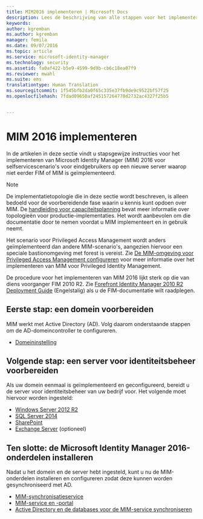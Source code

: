 ```yaml
---
title: MIM2016 implementeren | Microsoft Docs
description: Lees de beschrijving van alle stappen voor het implementeren van Microsoft Identity Manager 2016, van het voorbereiden van de omgeving tot het configureren van de portals.
keywords: 
author: kgremban
ms.author: kgremban
manager: femila
ms.date: 09/07/2016
ms.topic: article
ms.service: microsoft-identity-manager
ms.technology: security
ms.assetid: fa0af422-b5e9-4599-9d9b-cb6c18ea07f9
ms.reviewer: mwahl
ms.suite: ems
translationtype: Human Translation
ms.sourcegitcommit: 1f545bfb2da0f65c335e37fb9de9c9522bf57f25
ms.openlocfilehash: 7fdad09650af245157264778d2732ac4327f25b5


---
```


# <a name="deploy-mim-2016"></a>MIM 2016 implementeren
In de artikelen in deze sectie vindt u stapsgewijze instructies voor het implementeren van Microsoft Identity Manager (MIM) 2016 voor selfservicescenario's voor eindgebruikers op een nieuwe server waarop niet eerder FIM of MIM is geïmplementeerd.

> [!NOTE]
> De implementatietopologie die in deze sectie wordt beschreven, is alleen bedoeld voor de voorbereidende fase waarin u kennis kunt opdoen over MIM.  De [handleiding voor capaciteitsplanning](/microsoft-identity-manager/plan-design/capacity-planning-guide) bevat meer informatie over topologieën voor productie-implementaties.  Het wordt aanbevolen om die documentatie door te nemen voordat u MIM implementeert en in gebruik neemt.

Het scenario voor Privileged Access Management wordt anders geïmplementeerd dan andere MIM-scenario's, aangezien hiervoor een speciale bastionomgeving met forest is vereist.  Zie [De MIM-omgeving voor Privileged Access Management configureren](/microsoft-identity-manager/pam/configuring-mim-environment-for-pam) voor meer informatie over het implementeren van MIM voor Privileged Identity Management.

De procedure voor het implementeren van MIM 2016 lijkt sterk op die van diens voorganger FIM 2010 R2. Zie [Forefront Identity Manager 2010 R2 Deployment Guide](https://technet.microsoft.com/library/jj134310) (Engelstalig) als u de FIM-documentatie wilt raadplegen.

## <a name="first-prepare-a-domain"></a>Eerste stap: een domein voorbereiden
MIM werkt met Active Directory (AD). Volg daarom onderstaande stappen om de AD-domeincontroller te configureren.
- [Domeininstelling](preparing-domain.md)

## <a name="next-prepare-an-identity-management-server"></a>Volgende stap: een server voor identiteitsbeheer voorbereiden
Als uw domein eenmaal is geïmplementeerd en geconfigureerd, bereidt u de server voor identiteitsbeheer van uw bedrijf voor. Het volgende moet hiervoor worden ingesteld:
- [Windows Server 2012 R2](prepare-server-ws2012r2.md)
- [SQL Server 2014](prepare-server-sql2014.md)
- [SharePoint](prepare-server-sharepoint.md)
- [Exchange Server](prepare-server-exchange.md) (optioneel)

## <a name="finally-install-microsoft-identity-manager-2016-components"></a>Ten slotte: de Microsoft Identity Manager 2016-onderdelen installeren
Nadat u het domein en de server hebt ingesteld, kunt u nu de MIM-onderdelen installeren en configureren zodat deze kunnen worden gesynchroniseerd met AD.
- [MIM-synchronisatieservice](install-mim-sync.md)
- [MIM-service en -portal](install-mim-service-portal.md)
- [Active Directory en de databases voor de MIM-service synchroniseren](install-mim-sync-ad-service.md)



<!--HONumber=Nov16_HO2-->


